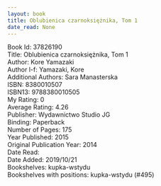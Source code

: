 ```yaml
---
layout: book
title: Oblubienica czarnoksiężnika, Tom 1
date_read: None
---
```


Book Id: 37826190<br />
Title: Oblubienica czarnoksiężnika, Tom 1<br />
Author: Kore Yamazaki<br />
Author l-f: Yamazaki, Kore<br />
Additional Authors: Sara Manasterska<br />
ISBN: 8380010507<br />
ISBN13: 9788380010505<br />
My Rating: 0<br />
Average Rating: 4.26<br />
Publisher: Wydawnictwo Studio JG<br />
Binding: Paperback<br />
Number of Pages: 175<br />
Year Published: 2015<br />
Original Publication Year: 2014<br />
Date Read: <br />
Date Added: 2019/10/21<br />
Bookshelves: kupka-wstydu<br />
Bookshelves with positions: kupka-wstydu (#495)<br />

